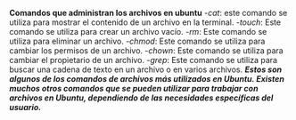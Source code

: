 **Comandos que administran los archivos en ubuntu**
-*cat*: este comando se utiliza para mostrar el contenido de un archivo en la terminal.
-*touch*: Este comando se utiliza para crear un archivo vacío.
-*rm*: Este comando se utiliza para eliminar un archivo. 
-*chmod*: Este comando se utiliza para cambiar los permisos de un archivo.
-*chown*:  Este comando se utiliza para cambiar el propietario de un archivo.
-*grep*: Este comando se utiliza para buscar una cadena de texto en un archivo o en varios archivos.
***Estos son algunos de los comandos de archivos más utilizados en Ubuntu. Existen muchos otros comandos que se pueden utilizar para trabajar con archivos en Ubuntu, dependiendo de las necesidades específicas del usuario.***
 
